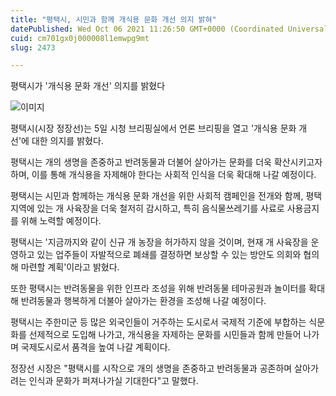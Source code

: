 ```yaml
---
title: "평택시, 시민과 함께 개식용 문화 개선 의지 밝혀"
datePublished: Wed Oct 06 2021 11:26:50 GMT+0000 (Coordinated Universal Time)
cuid: cm701gx0j000008l1emwpg9mt
slug: 2473

---
```



평택시가 '개식용 문화 개선' 의지를 밝혔다

![이미지](https://cdn.hashnode.com/res/hashnode/image/upload/v1739251554010/16a15c79-ce8f-4808-802f-613b835663f3.jpeg)

평택시(시장 정장선)는 5일 시청 브리핑실에서 언론 브리핑을 열고 '개식용 문화 개선'에 대한 의지를 밝혔다.

평택시는 개의 생명을 존중하고 반려동물과 더불어 살아가는 문화를 더욱 확산시키고자 하며, 이를 통해 개식용을 자제해야 한다는 사회적 인식을 더욱 확대해 나갈 예정이다.

평택시는 시민과 함께하는 개식용 문화 개선을 위한 사회적 캠페인을 전개와 함께, 평택 지역에 있는 개 사육장을 더욱 철저히 감시하고, 특히 음식물쓰레기를 사료로 사용금지를 위해 노력할 예정이다.

평택시는 '지금까지와 같이 신규 개 농장을 허가하지 않을 것이며, 현재 개 사육장을 운영하고 있는 업주들이 자발적으로 폐쇄를 결정하면 보상할 수 있는 방안도 의회와 협의해 마련할 계획'이라고 밝혔다.

또한 평택시는 반려동물을 위한 인프라 조성을 위해 반려동물 테마공원과 놀이터를 확대해 반려동물과 행복하게 더불아 살아가는 환경을 조성해 나갈 예정이다.

평택시는 주한미군 등 많은 외국인들이 거주하는 도시로서 국제적 기준에 부합하는 식문화를 선제적으로 도입해 나가고, 개식용을 자제하는 문화를 시민들과 함께 만들어 나가며 국제도시로서 품격을 높여 나갈 계획이다.

정장선 시장은 "평택시를 시작으로 개의 생명을 존중하고 반려동물과 공존하며 살아가려는 인식과 문화가 퍼져나가실 기대한다"고 말했다.